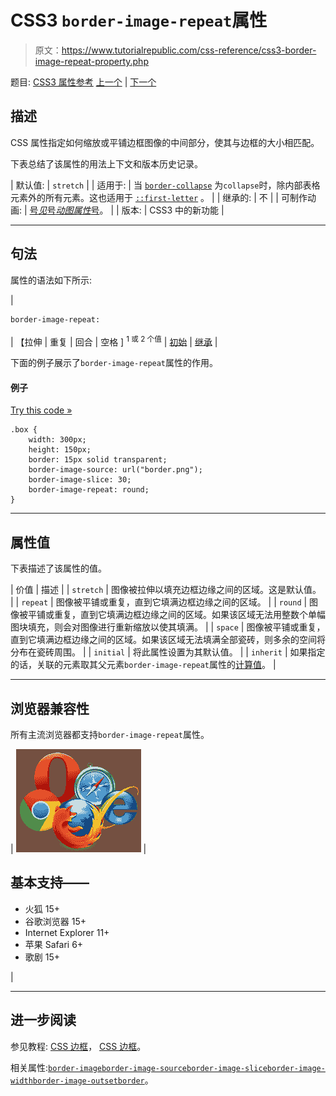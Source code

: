 # CSS3 `border-image-repeat`属性

> 原文：<https://www.tutorialrepublic.com/css-reference/css3-border-image-repeat-property.php>

题目: [CSS3 属性参考](css3-properties.php) [上一个](css3-border-image-outset-property.php) | [下一个](css3-border-image-slice-property.php)

## 描述

CSS 属性指定如何缩放或平铺边框图像的中间部分，使其与边框的大小相匹配。

下表总结了该属性的用法上下文和版本历史记录。

| 默认值: | `stretch` |
| 适用于: | 当
[`border-collapse`](css-border-collapse-property.php) 为`collapse`时，除内部表格元素外的所有元素。这也适用于 [`::first-letter`](../css-tutorial/css-pseudo-elements.php#first-letter) 。 |
| 继承的: | 不 |
| 可制作动画: | [号*见*号*动图属性*号](css-animatable-properties.php)。 |
| 版本: | CSS3 中的新功能 |

* * *

## 句法

属性的语法如下所示:

| 

```
border-image-repeat: 
```

 | 【拉伸 &#124; 重复 &#124; 回合 &#124; 空格 ] <sup>1 或 2 个值</sup> &#124; [初始](../definitions.php#initial) &#124; [继承](../definitions.php#inherit) |

下面的例子展示了`border-image-repeat`属性的作用。

#### 例子

[Try this code »](../codelab.php?topic=css3&file=border-image-repeat-property "Try this code using online Editor")

```
.box {
    width: 300px;
    height: 150px;
    border: 15px solid transparent;
    border-image-source: url("border.png");
    border-image-slice: 30;
    border-image-repeat: round;
}
```

* * *

## 属性值

下表描述了该属性的值。

| 价值 | 描述 |
| `stretch` | 图像被拉伸以填充边框边缘之间的区域。这是默认值。 |
| `repeat` | 图像被平铺或重复，直到它填满边框边缘之间的区域。 |
| `round` | 图像被平铺或重复，直到它填满边框边缘之间的区域。如果该区域无法用整数个单幅图块填充，则会对图像进行重新缩放以使其填满。 |
| `space` | 图像被平铺或重复，直到它填满边框边缘之间的区域。如果该区域无法填满全部瓷砖，则多余的空间将分布在瓷砖周围。 |
| `initial` | 将此属性设置为其默认值。 |
| `inherit` | 如果指定的话，关联的元素取其父元素`border-image-repeat`属性的[计算值](../definitions.php#computed-value)。 |

* * *

## 浏览器兼容性

所有主流浏览器都支持`border-image-repeat`属性。

| ![Browsers Icon](img/e9331123c77668c1832e541c2fca1002.png) | 

## 基本支持——

*   火狐 15+
*   谷歌浏览器 15+
*   Internet Explorer 11+
*   苹果 Safari 6+
*   歌剧 15+

 |

* * *

## 进一步阅读

参见教程: [CSS 边框](../css-tutorial/css3-border.php)， [CSS 边框](../css-tutorial/css-border.php)。

相关属性:[`border-image`](css3-border-image-property.php)[`border-image-source`](css3-border-image-source-property.php)[`border-image-slice`](css3-border-image-slice-property.php)[`border-image-width`](css3-border-image-width-property.php)[`border-image-outset`](css3-border-image-outset-property.php)[`border`](css-border-property.php)。